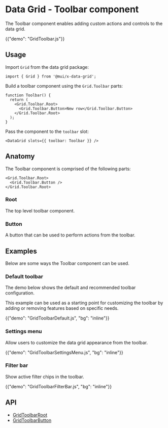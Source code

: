 # Data Grid - Toolbar component

<p class="description">The Toolbar component enables adding custom actions and controls to the data grid.</p>

{{"demo": "GridToolbar.js"}}

## Usage

Import `Grid` from the data grid package:

```tsx
import { Grid } from '@mui/x-data-grid';
```

Build a toolbar component using the `Grid.Toolbar` parts:

```tsx
function Toolbar() {
  return (
    <Grid.Toolbar.Root>
      <Grid.Toolbar.Button>New row</Grid.Toolbar.Button>
    </Grid.Toolbar.Root>
  );
}
```

Pass the component to the `toolbar` slot:

```tsx
<DataGrid slots={{ toolbar: Toolbar }} />
```

## Anatomy

The Toolbar component is comprised of the following parts:

```tsx
<Grid.Toolbar.Root>
  <Grid.Toolbar.Button />
</Grid.Toolbar.Root>
```

### Root

The top level toolbar component.

### Button

A button that can be used to perform actions from the toolbar.

## Examples

Below are some ways the Toolbar component can be used.

### Default toolbar

The demo below shows the default and recommended toolbar configuration.

This example can be used as a starting point for customizing the toolbar by adding or removing features based on specific needs.

{{"demo": "GridToolbarDefault.js", "bg": "inline"}}

### Settings menu

Allow users to customize the data grid appearance from the toolbar.

{{"demo": "GridToolbarSettingsMenu.js", "bg": "inline"}}

### Filter bar

Show active filter chips in the toolbar.

{{"demo": "GridToolbarFilterBar.js", "bg": "inline"}}

## API

- [GridToolbarRoot](/x/api/data-grid/grid-toolbar-root/)
- [GridToolbarButton](/x/api/data-grid/grid-toolbar-button/)
